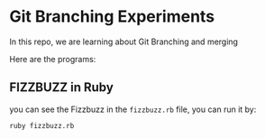 # Git Branching Experiments

In this repo, we are learning about Git Branching and merging

Here are the programs:

## FIZZBUZZ in Ruby
you can see the Fizzbuzz in the `fizzbuzz.rb` file, you can run it by:

```console
ruby fizzbuzz.rb
```
<!--
```js
if(a===0){

}
``` -->
